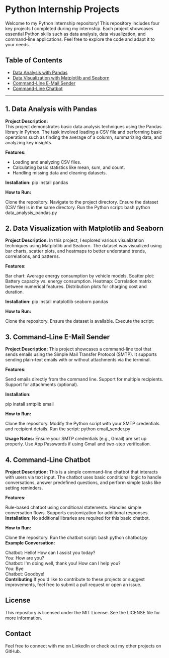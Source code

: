 # Python Internship Projects

Welcome to my Python Internship repository! This repository includes four key projects I completed during my internship. Each project showcases essential Python skills such as data analysis, data visualization, and command-line applications. Feel free to explore the code and adapt it to your needs.

## Table of Contents
- [Data Analysis with Pandas](#data-analysis-with-pandas)
- [Data Visualization with Matplotlib and Seaborn](#data-visualization-with-matplotlib-and-seaborn)
- [Command-Line E-Mail Sender](#command-line-e-mail-sender)
- [Command-Line Chatbot](#command-line-chatbot)

---

## 1. Data Analysis with Pandas

**Project Description:**  
This project demonstrates basic data analysis techniques using the Pandas library in Python. The task involved loading a CSV file and performing basic operations such as finding the average of a column, summarizing data, and analyzing key insights.

**Features:**
- Loading and analyzing CSV files.
- Calculating basic statistics like mean, sum, and count.
- Handling missing data and cleaning datasets.

**Installation:**
pip install pandas

**How to Run:**

Clone the repository.
Navigate to the project directory.
Ensure the dataset (CSV file) is in the same directory.
Run the Python script:
bash
python data_analysis_pandas.py

## 2. Data Visualization with Matplotlib and Seaborn
**Project Description:**
In this project, I explored various visualization techniques using Matplotlib and Seaborn. The dataset was visualized using bar charts, scatter plots, and heatmaps to better understand trends, correlations, and patterns.

**Features:**

Bar chart: Average energy consumption by vehicle models.
Scatter plot: Battery capacity vs. energy consumption.
Heatmap: Correlation matrix between numerical features.
Distribution plots for charging cost and duration.

**Installation:**
pip install matplotlib seaborn pandas

**How to Run:**

Clone the repository.
Ensure the dataset is available.
Execute the script:

## 3. Command-Line E-Mail Sender
**Project Description:**
This project showcases a command-line tool that sends emails using the Simple Mail Transfer Protocol (SMTP). It supports sending plain-text emails with or without attachments via the terminal.

**Features:**

Send emails directly from the command line.
Support for multiple recipients.
Support for attachments (optional).

**Installation:**

pip install smtplib email

**How to Run:**

Clone the repository.
Modify the Python script with your SMTP credentials and recipient details.
Run the script:
python email_sender.py <br>

**Usage Notes:**
Ensure your SMTP credentials (e.g., Gmail) are set up properly. Use App Passwords if using Gmail and two-step verification.

## 4. Command-Line Chatbot
**Project Description:**
This is a simple command-line chatbot that interacts with users via text input. The chatbot uses basic conditional logic to handle conversations, answer predefined questions, and perform simple tasks like setting reminders.

**Features:**

Rule-based chatbot using conditional statements.
Handles simple conversation flows.
Supports customization for additional responses.
**Installation:**
No additional libraries are required for this basic chatbot.

**How to Run:**

Clone the repository.
Run the chatbot script:
bash
python chatbot.py <br>
**Example Conversation:**

Chatbot: Hello! How can I assist you today? <br>
You: How are you? <br>
Chatbot: I'm doing well, thank you! How can I help you? <br>
You: Bye <br>
Chatbot: Goodbye! <br>
**Contributing**
If you'd like to contribute to these projects or suggest improvements, feel free to submit a pull request or open an issue.

## License
This repository is licensed under the MIT License. See the LICENSE file for more information.

## Contact
Feel free to connect with me on LinkedIn or check out my other projects on GitHub.







